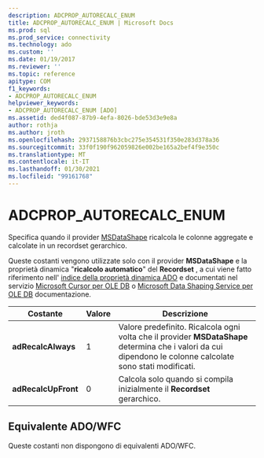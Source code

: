 ```yaml
---
description: ADCPROP_AUTORECALC_ENUM
title: ADCPROP_AUTORECALC_ENUM | Microsoft Docs
ms.prod: sql
ms.prod_service: connectivity
ms.technology: ado
ms.custom: ''
ms.date: 01/19/2017
ms.reviewer: ''
ms.topic: reference
apitype: COM
f1_keywords:
- ADCPROP_AUTORECALC_ENUM
helpviewer_keywords:
- ADCPROP_AUTORECALC_ENUM [ADO]
ms.assetid: ded4f087-87b9-4efa-8026-bde53d3e9e8a
author: rothja
ms.author: jroth
ms.openlocfilehash: 2937158876b3cbc275e354531f350e283d378a36
ms.sourcegitcommit: 33f0f190f962059826e002be165a2bef4f9e350c
ms.translationtype: MT
ms.contentlocale: it-IT
ms.lasthandoff: 01/30/2021
ms.locfileid: "99161768"
---
```

# <a name="adcprop_autorecalc_enum"></a>ADCPROP_AUTORECALC_ENUM
Specifica quando il provider [MSDataShape](../../guide/appendixes/microsoft-data-shaping-service-for-ole-db-ado-service-provider.md) ricalcola le colonne aggregate e calcolate in un recordset gerarchico.  
  
 Queste costanti vengono utilizzate solo con il provider **MSDataShape** e la proprietà dinamica "**ricalcolo automatico**" del **Recordset** , a cui viene fatto riferimento nell' [indice della proprietà dinamica ADO](./ado-dynamic-property-index.md) e documentati nel servizio [Microsoft Cursor per OLE DB](../../guide/appendixes/microsoft-cursor-service-for-ole-db-ado-service-component.md) o [Microsoft Data Shaping Service per OLE DB](../../guide/appendixes/microsoft-data-shaping-service-for-ole-db-ado-service-provider.md) documentazione.  
  
|Costante|Valore|Descrizione|  
|--------------|-----------|-----------------|  
|**adRecalcAlways**|1|Valore predefinito. Ricalcola ogni volta che il provider **MSDataShape** determina che i valori da cui dipendono le colonne calcolate sono stati modificati.|  
|**adRecalcUpFront**|0|Calcola solo quando si compila inizialmente il **Recordset** gerarchico.|  
  
## <a name="adowfc-equivalent"></a>Equivalente ADO/WFC  
 Queste costanti non dispongono di equivalenti ADO/WFC.